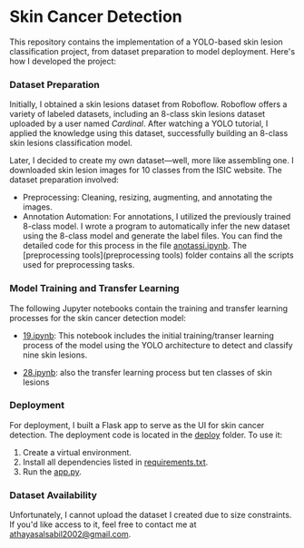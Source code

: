 # Skin Cancer Detection
This repository contains the implementation of a YOLO-based skin lesion classification project, from dataset preparation to model deployment. Here's how I developed the project:

### Dataset Preparation
Initially, I obtained a skin lesions dataset from Roboflow. Roboflow offers a variety of labeled datasets, including an 8-class skin lesions dataset uploaded by a user named *Cardinal*. After watching a YOLO tutorial, I applied the knowledge using this dataset, successfully building an 8-class skin lesions classification model.

Later, I decided to create my own dataset—well, more like assembling one. I downloaded skin lesion images for 10 classes from the ISIC website. The dataset preparation involved:

- Preprocessing: Cleaning, resizing, augmenting, and annotating the images.
- Annotation Automation: For annotations, I utilized the previously trained 8-class model. I wrote a program to automatically infer the new dataset using the 8-class model and generate the label files. You can find the detailed code for this process in the file [anotassi.ipynb](anotassi.ipynb).
The [preprocessing tools](preprocessing tools) folder contains all the scripts used for preprocessing tasks.

### Model Training and Transfer Learning
The following Jupyter notebooks contain the training and transfer learning processes for the skin cancer detection model:

- [19.ipynb](19.ipynb): This notebook includes the initial training/transer learning process of the model using the YOLO architecture to detect and classify nine skin lesions.

- [28.ipynb](28.ipynb): also the transfer learning process but ten classes of skin lesions

### Deployment
For deployment, I built a Flask app to serve as the UI for skin cancer detection. The deployment code is located in the [deploy](deploy) folder. To use it:

1. Create a virtual environment.
2. Install all dependencies listed in [requirements.txt](deploy/requirements.txt).
3. Run the [app.py](deploy/app.py).

### Dataset Availability
Unfortunately, I cannot upload the dataset I created due to size constraints. If you'd like access to it, feel free to contact me at athayasalsabil2002@gmail.com.
